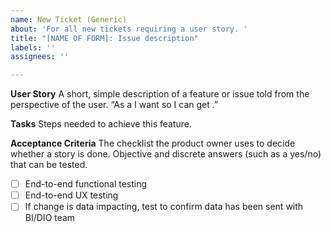 ```yaml
---
name: New Ticket (Generic)
about: 'For all new tickets requiring a user story. '
title: "[NAME OF FORM]: Issue description"
labels: ''
assignees: ''

---
```


**User Story**
A short, simple description of a feature or issue told from the perspective of the user.
“As a <user role> I want <this action> so I can get <this value>.” 

**Tasks**
Steps needed to achieve this feature. 

**Acceptance Criteria**
The checklist the product owner uses to decide whether a story is done. Objective and discrete answers (such as a yes/no) that can be tested.
- [ ] End-to-end functional testing 
- [ ] End-to-end UX testing
- [ ] If change is data impacting, test to confirm data has been sent with BI/DIO team
